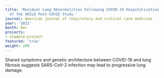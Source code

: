 ```yaml
---
title: 'Residual Lung Abnormalities Following COVID-19 Hospitalization: Interim Analysis
  of the UKILD Post-COVID Study.'
journal: American journal of respiratory and critical care medicine
year: '2022'
month: Dec
projects:
- example-project
featured: 'true'
weight: 200
---
```


Shared symptoms and genetic architecture between COVID-19 and lung fibrosis suggests SARS-CoV-2 infection may lead to progressive lung damage.